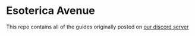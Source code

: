 # Esoterica Avenue
This repo contains all of the guides originally posted on [our discord server](https://discord.gg/enMG8bXUbn)
